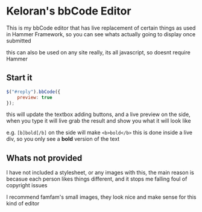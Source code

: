 # Keloran's bbCode Editor #
This is my bbCode editor that has live replacement of certain things
as used in Hammer Framework, so you can see whats actually going to display once submitted

this can also be used on any site really, its all javascript, so doesnt require Hammer

## Start it ##
```javascript
$("#reply").bbCode({
    preview: true
});
```

this will update the textbox adding buttons, and a live preview on the side, 
when you type it will live grab the result and show you what it will look like

e.g. `[b]bold[/b]`
on the side will make `<b>bold</b>`
this is done inside a live div, so you only see a **bold** version of the text

## Whats not provided ##
I have not included a stylesheet, or any images with this, the main reason is becasue each
person likes things different, and it stops me falling foul of copyright issues

I recommend famfam's small images, they look nice and make sense for this kind of editor
